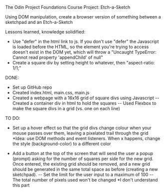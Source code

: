 The Odin Project Foundations Course
Project: Etch-a-Sketch

Using DOM manipulation, create a browser version of something between
a sketchpad and an Etch-a-Sketch

Lessons learned, knowledge solidified:
- Use "defer" in the html link to js. If you don't use "defer" the Javascript is loaded before the HTML, so the element you're trying to access doesn't exist in the DOM yet, which will throw a "Uncaught TypeError: Cannot read property 'appendChild' of null"
- Create a square div by setting height to whatever, then "aspect-ratio: 1/1;"

DONE:
- Set up GitHub repo
- Created index.html, main.css, main.js
- Created a webpage with a 16x16 grid of square divs using Javascript
-- Created a container div in html to hold the squares
-- Used Flexbox to make the square divs in a grid (vs. one on each line)

TO DO:
- Set up a hover effect so that the grid divs change colour when your mouse
passes over them, leaving a pixelated trail through the grid
*Idea: use DOM methods and event listeners. When x happens, change the style (background-color) to a different color

- Add a button at the top of the screen that will send the user a popup (prompt) asking for the number of squares per side for the new grid. Once entered, the existing grid should be
removed, and a new grid should be generated in the same total space as before (creating a new sketchpad). 
-- Set the limit for the user input to a maximum of 100
-- The total number of pixels used won't be changed *I don't understand this part